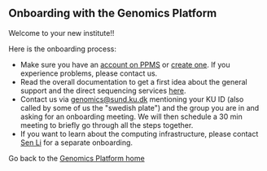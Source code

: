 ## Onboarding with the Genomics Platform

Welcome to your new institute!!

Here is the onboarding process:

- Make sure you have an [account on PPMS](http://ppms.eu/ku/?Genomics) or [create one](/ppms/). If you experience problems, please contact us.
- Read the overall documentation to get a first idea about the general support and the direct sequencing services [here](/project/).
- Contact us via [genomics@sund.ku.dk](mailto:genomics@sund.ku.dk) mentioning your KU ID (also called by some of us the "swedish plate") and the group you are in and asking for an onboarding meeting. We will then schedule a 30 min meeting to briefly go through all the steps together.
- If you want to learn about the computing infrastructure, please contact [Sen Li](mailto:sen.li@sund.ku.dk) for a separate onboarding.



Go back to the [Genomics Platform home](https://sundgenomics.github.io)
